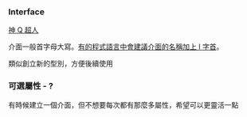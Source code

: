 ### Interface

[神 Q 超人](https://medium.com/enjoy-life-enjoy-coding/typescript-%E5%BE%9E-ts-%E9%96%8B%E5%A7%8B%E5%AD%B8%E7%BF%92%E7%89%A9%E4%BB%B6%E5%B0%8E%E5%90%91-interface-%E7%94%A8%E6%B3%95-77fd0959769f)

介面一般首字母大寫。[有的程式語言中會建議介面的名稱加上 I 字首](<https://docs.microsoft.com/en-us/previous-versions/dotnet/netframework-1.1/8bc1fexb(v=vs.71)?redirectedfrom=MSDN>)。

類似創立新的型別，方便後續使用

### 可選屬性 - ?

有時候建立一個介面，但不想要每次都有那麼多屬性，希望可以更靈活一點
